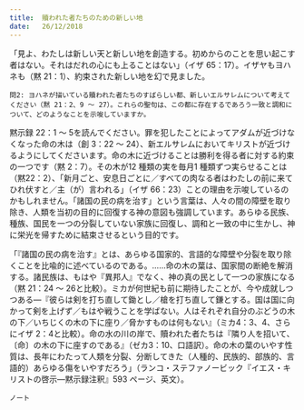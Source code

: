 ```yaml
---
title:  贖われた者たちのための新しい地
date:   26/12/2018
---
```


「見よ、わたしは新しい天と新しい地を創造する。初めからのことを思い起こす者はない。それはだれの心にも上ることはない」（イザ 65：17）。イザヤもヨハネも（黙 21：1）、約束された新しい地を幻で見ました。

`問2: ヨハネが描いている贖われた者たちのすばらしい都、新しいエルサレムについて考えてください（黙 21：2、9 ～ 27）。これらの聖句は、この都に存在するであろう一致と調和について、どのようなことを示唆していますか。`

黙示録 22：1 ～ 5を読んでください。罪を犯したことによってアダムが近づけなくなった命の木は（創 3：22 ～ 24）、新エルサレムにおいてキリストが近づけるようにしてくださいます。命の木に近づけることは勝利を得る者に対する約束の一つです（黙 2：7）。その木が12 種類の実を毎月1 種類ずつ実らせることは（黙22：2）、「新月ごと、安息日ごとに／すべての肉なる者はわたしの前に来てひれ伏すと／主（が）言われる」（イザ 66：23）ことの理由を示唆しているのかもしれません。「諸国の民の病を治す」という言葉は、人々の間の障壁を取り除き、人類を当初の目的に回復する神の意図も強調しています。あらゆる民族、種族、国民を一つの分裂していない家族に回復し、調和と一致の中に生かし、神に栄光を帰すために結束させるという目的です。

「『諸国の民の病を治す』とは、あらゆる国家的、言語的な障壁や分裂を取り除くことを比喩的に述べているのである。……命の木の葉は、国家間の断絶を解消する。諸民族は、もはや『異邦人』でなく、神の真の民として一つの家族になる（黙 21：24 ～ 26と比較）。ミカが何世紀も前に期待したことが、今や成就しつつある―『彼らは剣を打ち直して鋤とし／槍を打ち直して鎌とする。国は国に向かって剣を上げず／もはや戦うことを学ばない。人はそれぞれ自分のぶどうの木の下／いちじくの木の下に座り／脅かすものは何もない』（ミカ4：3、4、さらにイザ 2：4と比較）。命の水の川の岸で、贖われた者たちは『隣り人を招いて、〔命〕の木の下に座すのである』（ゼカ3：10、口語訳）。命の木の葉のいやす性質は、長年にわたって人類を分裂、分断してきた（人種的、民族的、部族的、言語的）あらゆる傷をいやすだろう」（ランコ・ステファノービック『イエス・キリストの啓示―黙示録注釈』593 ページ、英文）。

`ノート`